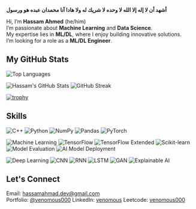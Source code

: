 **أشهد أن لا إله إلا الله لا وحده لا شريك له ولا هادا آنا محمدان عبده هو ورسول**


Hi, I’m **Hassam Ahmed** (he/him)  
I’m passionate about **Machine Learning** and **Data Science**.  
My expertise lies in **ML/DL**, where I enjoy building innovative solutions.  
I’m looking for a role as a **ML/DL Engineer**.  

## My GitHub Stats
![Top Languages](https://github-readme-stats.vercel.app/api/top-langs/?username=Venomous000&layout=compact&theme=radical)

![Hassam's GitHub Stats](https://github-readme-stats.vercel.app/api?username=Venomous000&show_icons=true&theme=radical) ![GitHub Streak](https://github-readme-streak-stats.herokuapp.com/?user=Venomous000&theme=radical)

[![trophy](https://github-profile-trophy.vercel.app/?username=Venomous000&theme=flat&row=1&column=7)](https://github.com/ryo-ma/github-profile-trophy)


## Skills
![C++](https://img.shields.io/badge/-C++-00599C?style=flat-square&logo=c%2B%2B&logoColor=white)
![Python](https://img.shields.io/badge/-Python-3776AB?style=flat-square&logo=python&logoColor=white)
![NumPy](https://img.shields.io/badge/-NumPy-013243?style=flat-square&logo=numpy&logoColor=white)
![Pandas](https://img.shields.io/badge/-Pandas-150458?style=flat-square&logo=pandas&logoColor=white)
![PyTorch](https://img.shields.io/badge/-PyTorch-EE4C2C?style=flat-square&logo=pytorch&logoColor=white)

![Machine Learning](https://img.shields.io/badge/-Machine%20Learning-F5A623?style=flat-square)
![TensorFlow](https://img.shields.io/badge/-TensorFlow-E04D01?style=flat-square&logo=tensorflow&logoColor=white)
![TensorFlow Extended](https://img.shields.io/badge/-TFX-FF6F20?style=flat-square&logo=tensorflow&logoColor=white)
![Scikit-learn](https://img.shields.io/badge/-scikit--learn-F7931E?style=flat-square&logo=scikit-learn&logoColor=white)
![Model Evaluation](https://img.shields.io/badge/-Model%20Evaluation-1F77B4?style=flat-square)
![AI Model Deployment](https://img.shields.io/badge/-AI%20Model%20Deployment-7B6BFF?style=flat-square)

![Deep Learning](https://img.shields.io/badge/-Deep%20Learning-6C63FF?style=flat-square)
![CNN](https://img.shields.io/badge/-CNN-3B4CC0?style=flat-square)
![RNN](https://img.shields.io/badge/-RNN-FF8C00?style=flat-square)
![LSTM](https://img.shields.io/badge/-LSTM-FF69B4?style=flat-square)
![GAN](https://img.shields.io/badge/-GAN-0D74FF?style=flat-square)
![Explainable AI](https://img.shields.io/badge/-EXAI-6AB5F2?style=flat-square)


## Let's Connect
Email: [hassamahmad.dev@gmail.com](mailto:hassamahmad.dev@gmail.com)  
Portfolio: [@venomous000](https://www.polywork.com/venomous000)
LinkedIn: [venomous](https://www.linkedin.com/in/venomous)
Leetcode: [venomous000](https://leetcode.com/u/Venomous000/)
